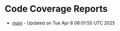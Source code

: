 # Code Coverage Reports
- [main](branches/main/index.html) - Updated on Tue Apr  8 08:01:50 UTC 2025

